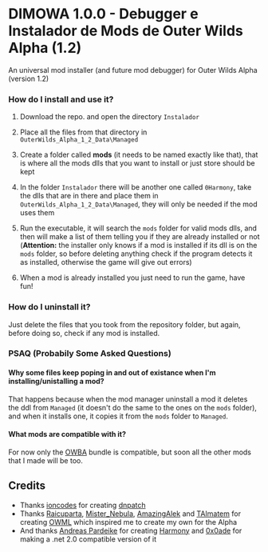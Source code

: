# DIMOWA 1.0.0 - Debugger e Instalador de Mods de Outer Wilds Alpha (1.2)

An universal mod installer (and future mod debugger) for Outer Wilds Alpha (version 1.2)

### How do I install and use it?

1. Download the repo. and open the directory `Instalador`

2. Place all the files from that directory in `OuterWilds_Alpha_1_2_Data\Managed`

3. Create a folder called **mods** (it needs to be named exactly like that), that is where all the mods dlls that you want to install or just store should be kept

4. In the folder `Instalador` there will be another one called `0Harmony`, take the dlls that are in there and place them in `OuterWilds_Alpha_1_2_Data\Managed`, they will only be needed if the mod uses them

5. Run the executable, it will search the `mods` folder for valid mods dlls, and then will make a list of them telling you if they are already installed or not (**Attention:** the installer only knows if a mod is installed if its dll is on the `mods` folder, so before deleting anything check if the program detects it as installed, otherwise the game will give out errors) 

6. When a mod is already installed you just need to run the game, have fun! 

### How do I uninstall it?

Just delete the files that you took from the repository folder, but again, before doing so, check if any mod is installed.

### PSAQ (Probabily Some Asked Questions)

#### Why some files keep poping in and out of existance when I'm installing/unistalling a mod?

That happens because when the mod manager uninstall a mod it deletes the ddl from `Managed` (it doesn't do the same to the ones on the `mods` folder), and when it installs one, it copies it from the `mods` folder to `Managed`.


#### What mods are compatible with it?

For now only the [OWBA](https://github.com/ShoosGun/OWBA) bundle is compatible, but soon all the other mods that I made will be too.

## Credits
  - Thanks [ioncodes](https://github.com/ioncodes) for creating [dnpatch](https://github.com/ioncodes/dnpatch)
  - Thanks [Raicuparta](https://github.com/Raicuparta), [Mister_Nebula](https://github.com/misternebula), [AmazingAlek](https://github.com/amazingalek) and [TAImatem](https://github.com/TAImatem) for creating [OWML](https://github.com/amazingalek/owml) which inspired me to create my own for the Alpha
  - And thanks [Andreas Pardeike](https://github.com/pardeike/) for creating [Harmony](https://github.com/pardeike/Harmony) and [0x0ade](https://github.com/0x0ade) for making a .net 2.0 compatible version of it
  
